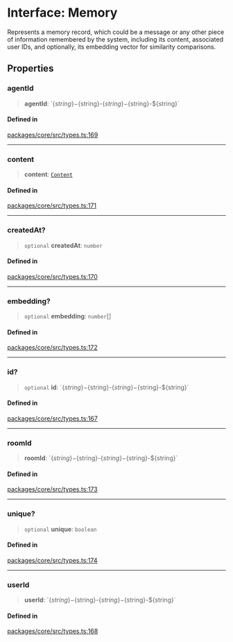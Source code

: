 # Interface: Memory

Represents a memory record, which could be a message or any other piece of information remembered by the system, including its content, associated user IDs, and optionally, its embedding vector for similarity comparisons.

## Properties

### agentId

> **agentId**: \`$\{string\}-$\{string\}-$\{string\}-$\{string\}-$\{string\}\`

#### Defined in

[packages/core/src/types.ts:169](https://github.com/okcashpro/okai/blob/7fcf54e7fb2ba027d110afcc319c0b01b3f181dc/packages/core/src/types.ts#L169)

---

### content

> **content**: [`Content`](Content.md)

#### Defined in

[packages/core/src/types.ts:171](https://github.com/okcashpro/okai/blob/7fcf54e7fb2ba027d110afcc319c0b01b3f181dc/packages/core/src/types.ts#L171)

---

### createdAt?

> `optional` **createdAt**: `number`

#### Defined in

[packages/core/src/types.ts:170](https://github.com/okcashpro/okai/blob/7fcf54e7fb2ba027d110afcc319c0b01b3f181dc/packages/core/src/types.ts#L170)

---

### embedding?

> `optional` **embedding**: `number`[]

#### Defined in

[packages/core/src/types.ts:172](https://github.com/okcashpro/okai/blob/7fcf54e7fb2ba027d110afcc319c0b01b3f181dc/packages/core/src/types.ts#L172)

---

### id?

> `optional` **id**: \`$\{string\}-$\{string\}-$\{string\}-$\{string\}-$\{string\}\`

#### Defined in

[packages/core/src/types.ts:167](https://github.com/okcashpro/okai/blob/7fcf54e7fb2ba027d110afcc319c0b01b3f181dc/packages/core/src/types.ts#L167)

---

### roomId

> **roomId**: \`$\{string\}-$\{string\}-$\{string\}-$\{string\}-$\{string\}\`

#### Defined in

[packages/core/src/types.ts:173](https://github.com/okcashpro/okai/blob/7fcf54e7fb2ba027d110afcc319c0b01b3f181dc/packages/core/src/types.ts#L173)

---

### unique?

> `optional` **unique**: `boolean`

#### Defined in

[packages/core/src/types.ts:174](https://github.com/okcashpro/okai/blob/7fcf54e7fb2ba027d110afcc319c0b01b3f181dc/packages/core/src/types.ts#L174)

---

### userId

> **userId**: \`$\{string\}-$\{string\}-$\{string\}-$\{string\}-$\{string\}\`

#### Defined in

[packages/core/src/types.ts:168](https://github.com/okcashpro/okai/blob/7fcf54e7fb2ba027d110afcc319c0b01b3f181dc/packages/core/src/types.ts#L168)
